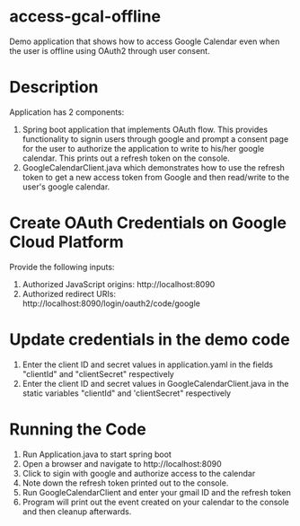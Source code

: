 # access-gcal-offline
Demo application that shows how to access Google Calendar even when the user is offline using OAuth2 through user consent.

# Description
Application has 2 components:
1. Spring boot application that implements OAuth flow. This provides functionality to signin users through google and prompt a consent page for the user to authorize the application to write to his/her google calendar. This prints out a refresh token on the console.
2. GoogleCalendarClient.java which demonstrates how to use the refresh token to get a new access token from Google and then read/write to the user's google calendar.

# Create OAuth Credentials on Google Cloud Platform
Provide the following inputs:

1. Authorized JavaScript origins: http://localhost:8090
2. Authorized redirect URIs: http://localhost:8090/login/oauth2/code/google

# Update credentials in the demo code
1. Enter the client ID and secret values in application.yaml in the fields "clientId" and "clientSecret" respectively
2. Enter the client ID and secret values in GoogleCalendarClient.java in the static variables "clientId" and 'clientSecret" respectively

# Running the Code
1. Run Application.java to start spring boot
2. Open a browser and navigate to http://localhost:8090
3. Click to sigin with google and authorize access to the calendar
4. Note down the refresh token printed out to the console.
5. Run GoogleCalendarClient and enter your gmail ID and the refresh token 
6. Program will print out the event created on your calendar to the console and then cleanup afterwards. 


